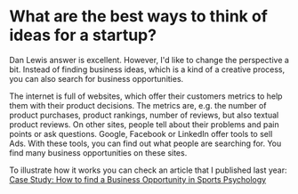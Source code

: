 # What are the best ways to think of ideas for a startup?

Dan Lewis answer is excellent. However, I'd like to change the perspective a bit.
Instead of finding business ideas, which is a kind of a creative process, you can also search for business opportunities. 

The internet is full of websites, which offer their customers metrics to help them with their product decisions. The metrics are, e.g. the number of product purchases,  product rankings, number of reviews, but also textual product reviews. On other sites, people tell about their problems and pain points or ask questions.  Google, Facebook or LinkedIn offer tools to sell Ads. With these tools, you can find out what people are searching for. You find many business opportunities on these sites.


To illustrate how it works you can check an article that I published last year: [Case Study: How to find a Business Opportunity in Sports Psychology](https://jenslaufer.com/entrepreneurship/how-to-find-a-business-opportunity.html)